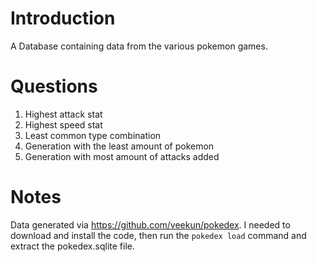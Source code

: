 # Introduction

A Database containing data from the various pokemon games.

# Questions

  1. Highest attack stat
  1. Highest speed stat
  1. Least common type combination
  1. Generation with the least amount of pokemon
  1. Generation with most amount of attacks added

# Notes

Data generated via https://github.com/veekun/pokedex.  I needed to
download and install the code, then run the `pokedex load` command
and extract the pokedex.sqlite file.